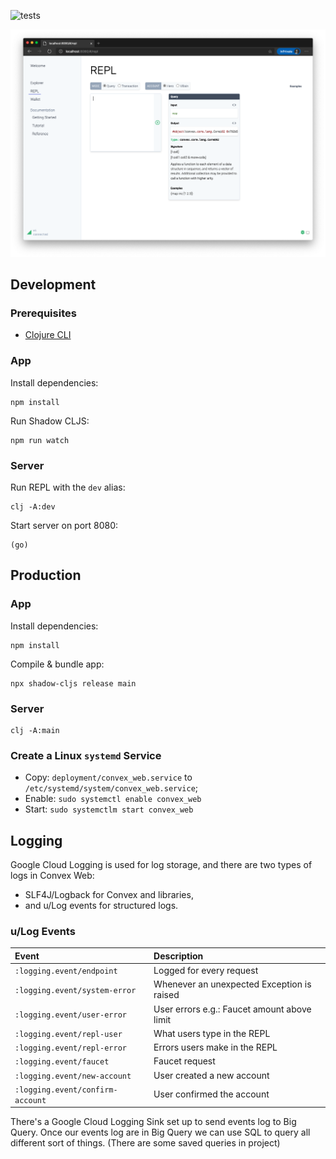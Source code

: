 ![tests](https://github.com/Convex-Dev/convex-web/workflows/tests/badge.svg)

![Screenshot](/doc/screenshot.png?raw=true)

## Development

### Prerequisites
- [Clojure CLI](https://clojure.org/guides/getting_started#_clojure_installer_and_cli_tools)

### App

Install dependencies:

```
npm install
```

Run Shadow CLJS:
```
npm run watch
```

### Server

Run REPL with the `dev` alias:
```
clj -A:dev
```

Start server on port 8080:
```
(go)
```

## Production

### App

Install dependencies:

```
npm install
```

Compile & bundle app:
```
npx shadow-cljs release main
```

### Server

```
clj -A:main
```

### Create a Linux `systemd` Service

- Copy:
    `deployment/convex_web.service` to `/etc/systemd/system/convex_web.service`;
- Enable:
    `sudo systemctl enable convex_web`
- Start:
    `sudo systemctlm start convex_web`
    
## Logging

Google Cloud Logging is used for log storage, and there are two types of logs in Convex Web:
- SLF4J/Logback for Convex and libraries,
- and u/Log events for structured logs.

### u/Log Events

| Event | Description |
|:--|:--|
| `:logging.event/endpoint` | Logged for every request |
| `:logging.event/system-error` | Whenever an unexpected Exception is raised  |
| `:logging.event/user-error` | User errors e.g.: Faucet amount above limit  |
| `:logging.event/repl-user` | What users type in the REPL  |
| `:logging.event/repl-error` | Errors users make in the REPL  |
| `:logging.event/faucet` | Faucet request  |
| `:logging.event/new-account` | User created a new account |
| `:logging.event/confirm-account` | User confirmed the account  |

There's a Google Cloud Logging Sink set up to send events log to Big Query. Once our events log are in Big Query we can use SQL to query all different sort of things. (There are some saved queries in project)
